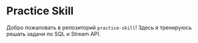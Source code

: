 # Practice Skill

Добро пожаловать в репозиторий `practice-skill`! Здесь я тренируюсь решать задачи по SQL и Stream API.